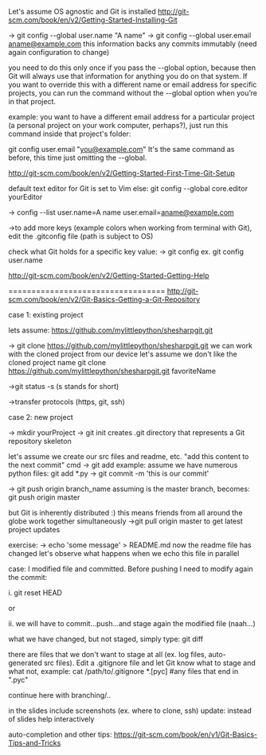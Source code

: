 Let's assume OS agnostic and Git is installed
http://git-scm.com/book/en/v2/Getting-Started-Installing-Git

-> git config --global user.name "A name"
-> git config --global user.email aname@example.com
this information backs any commits immutably (need again configuration
to change)

you need to do this only once if you pass the --global option, because then Git will always use that information for anything you do on that system. If you want to override this with a different name or email address for specific projects, you can run the command without the --global option when you’re in that project.

example: you want to have a different email address for a particular project (a personal project on your work computer, perhaps?), just run this command inside that project's folder:

git config user.email "you@example.com"
It's the same command as before, this time just omitting the --global.

http://git-scm.com/book/en/v2/Getting-Started-First-Time-Git-Setup

default text editor for Git is set to Vim
else: git config --global core.editor yourEditor

-> config --list
user.name=A name
user.email=aname@example.com

->to add more keys (example colors when working from terminal with Git),
edit the .gitconfig file (path is subject to OS)

check what Git holds for a specific key value:
-> git config <key>
ex. git config user.name

http://git-scm.com/book/en/v2/Getting-Started-Getting-Help

==================================
http://git-scm.com/book/en/v2/Git-Basics-Getting-a-Git-Repository

case 1: existing project

lets assume: https://github.com/mylittlepython/shesharpgit.git

-> git clone https://github.com/mylittlepython/shesharpgit.git
we can work with the cloned project from our device
let's assume we don't like the cloned project name
git clone https://github.com/mylittlepython/shesharpgit.git favoriteName

->git status -s (s stands for short)

->transfer protocols (https, git, ssh)

case 2: new project

-> mkdir yourProject
-> git init
creates .git directory that represents a Git repository skeleton

let's assume we create our src files and readme, etc.
"add this content to the next commit" cmd
-> git add <file>
example: assume we have numerous python files: git add *.py
-> git commit -m 'this is our commit'

-> git push origin branch_name 
assuming is the master branch, becomes: git push origin master

but Git is inherently distributed :) this means friends from all around
the globe work together simultaneously
->git pull origin master to get latest project updates

exercise:
-> echo 'some message' > README.md
now the readme file has changed
let's observe what happens when we echo this file in parallel

case: I modified file and committed. Before pushing I need
to modify again the commit:

i. git reset HEAD <file>

or

ii. we will have to commit...push...and stage again the modified
file (naah...)

what we have changed, but not staged, simply type:
git diff

there are files that we don't want to stage at all (ex. log files,
auto-generated src files). Edit a .gitignore file and let Git know what to stage and what not, example:
cat /path/to/.gitignore
*.[pyc] #any files that end in ".pyc"

continue here with branching/..

in the slides include screenshots (ex. where to clone, ssh)
update: instead of slides help interactively

auto-completion and other tips: https://git-scm.com/book/en/v1/Git-Basics-Tips-and-Tricks
